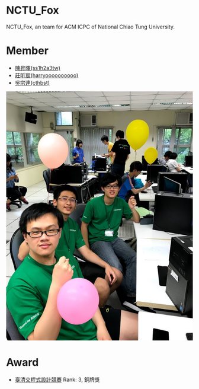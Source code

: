 # NCTU_Fox
NCTU_Fox, an team for ACM ICPC of National Chiao Tung University.

# Member
- [陳昇暉(ss1h2a3tw)](https://www.facebook.com/ss1h2a3tw)
- [莊昕宸(harryoooooooooo)](https://www.facebook.com/harryoooooooooo)
- [吳宗達(cthbst)](https://www.facebook.com/cthbst)

![p1](https://raw.githubusercontent.com/NCTU-PCCA/NCTU_Fox/master/contest/TTCPC2018/photo2.jpg)

# Award
- [臺清交程式設計競賽](https://www.facebook.com/nthu.cssa/posts/1690192604405429) Rank: 3, 銅牌獎
